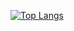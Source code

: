 [![Top Langs](https://github-readme-stats.vercel.app/api/top-langs/?username=jensl6&layout=compact&theme=github_dark&bg_color=00000000&hide_border=true)](https://github.com/anuraghazra/github-readme-stats)
